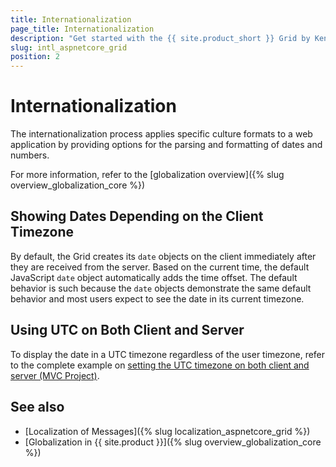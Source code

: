 ```yaml
---
title: Internationalization
page_title: Internationalization
description: "Get started with the {{ site.product_short }} Grid by Kendo UI and learn about the options it supports for parsing and formatting of dates and numbers."
slug: intl_aspnetcore_grid
position: 2
---
```


# Internationalization

The internationalization process applies specific culture formats to a web application by providing options for the parsing and formatting of dates and numbers.

For more information, refer to the [globalization overview]({% slug overview_globalization_core %})

## Showing Dates Depending on the Client Timezone

By default, the Grid creates its `date` objects on the client immediately after they are received from the server. Based on the current time, the default JavaScript `date` object automatically adds the time offset. The default behavior is such because the `date` objects demonstrate the same default behavior and most users expect to see the date in its current timezone.

## Using UTC on Both Client and Server

To display the date in a UTC timezone regardless of the user timezone, refer to the complete example on [setting the UTC timezone on both client and server (MVC Project)](https://github.com/telerik/ui-for-aspnet-mvc-examples/tree/master/grid/utc-on-server-and-client).

## See also

* [Localization of Messages]({% slug localization_aspnetcore_grid %})
* [Globalization in {{ site.product }}]({% slug overview_globalization_core %})
